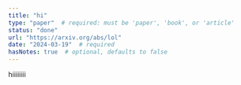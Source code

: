 ```yaml
---
title: "hi"
type: "paper"  # required: must be 'paper', 'book', or 'article'
status: "done"
url: "https://arxiv.org/abs/lol"
date: "2024-03-19"  # required
hasNotes: true  # optional, defaults to false
---
```


hiiiiiiii